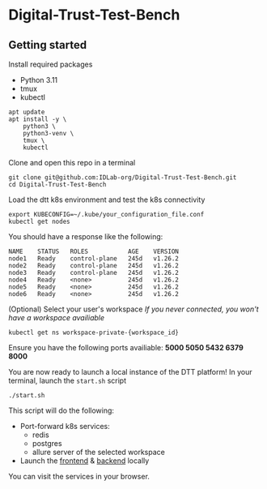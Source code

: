 # Digital-Trust-Test-Bench
## Getting started
Install required packages
- Python 3.11
- tmux
- kubectl
```
apt update
apt install -y \
    python3 \
    python3-venv \
    tmux \
    kubectl
```
Clone and open this repo in a terminal
```
git clone git@github.com:IDLab-org/Digital-Trust-Test-Bench.git
cd Digital-Trust-Test-Bench
```
Load the dtt k8s environment and test the k8s connectivity
```
export KUBECONFIG=~/.kube/your_configuration_file.conf
kubectl get nodes
```
You should have a response like the following:
```
NAME    STATUS   ROLES           AGE    VERSION
node1   Ready    control-plane   245d   v1.26.2
node2   Ready    control-plane   245d   v1.26.2
node3   Ready    control-plane   245d   v1.26.2
node4   Ready    <none>          245d   v1.26.2
node5   Ready    <none>          245d   v1.26.2
node6   Ready    <none>          245d   v1.26.2
```
(Optional) Select your user's workspace
*If you never connected, you won't have a workspace availiable*
```
kubectl get ns workspace-private-{workspace_id}
```
Ensure you have the following ports availiable: **5000 5050 5432 6379 8000**

You are now ready to launch a local instance of the DTT platform!
In your terminal, launch the `start.sh` script
```
./start.sh
```

This script will do the following:
- Port-forward k8s services:
    - redis
    - postgres
    - allure server of the selected workspace
- Launch the [frontend](http://localhost:5000) & [backend](http://localhost:8000) locally

You can visit the services in your browser.
